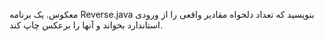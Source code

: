 معکوس. یک برنامه Reverse.java بنویسید که تعداد دلخواه مقادیر واقعی را از ورودی استاندارد بخواند و آنها را برعکس چاپ کند.